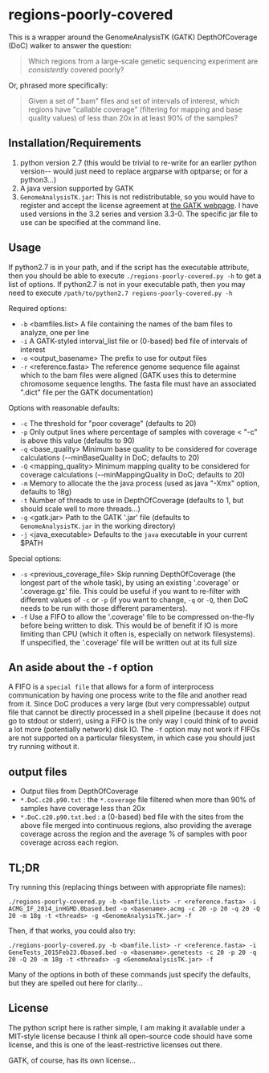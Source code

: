 # regions-poorly-covered

This is a wrapper around the GenomeAnalysisTK (GATK) DepthOfCoverage (DoC) walker to answer the question:

> Which regions from a large-scale genetic sequencing experiment are _consistently_ covered poorly?

Or, phrased more specifically:

> Given a set of ".bam" files and set of intervals of interest, which regions
> have "callable coverage" (filtering for mapping and base quality values) of
> less than 20x in at least 90% of the samples?

## Installation/Requirements

1. python version 2.7 (this would be trivial to re-write for an earlier python version-- would
   just need to replace argparse with optparse; or for a python3...)
2. A java version supported by GATK
2. `GenomeAnalysisTK.jar`: This is not redistributable, so you would have to register and accept
   the license agreement at [the GATK webpage](https://www.broadinstitute.org/gatk/). I have
   used versions in the 3.2 series and version 3.3-0. The specific jar file to use can be
   specified at the command line.

## Usage

If python2.7 is in your path, and if the script has the executable attribute, then you should
be able to execute `./regions-poorly-covered.py -h` to get a list of options. If python2.7 is not
in your executable path, then you may need to execute `/path/to/python2.7 regions-poorly-covered.py -h`

Required options:

* `-b` <bamfiles.list>
  A file containing the names of the bam files to analyze, one per line
* `-i` <intervals>
  A GATK-styled interval_list file or (0-based) bed file of intervals of interest
* `-o` <output_basename>
  The prefix to use for output files
* `-r` <reference.fasta>
  The reference genome sequence file against which to the bam files were aligned
  (GATK uses this to determine chromosome sequence lengths. The fasta file must
  have an associated ".dict" file per the GATK documentation)

Options with reasonable defaults:

* `-c` <coverage>
  The threshold for "poor coverage" (defaults to 20)
* `-p` <percent>
  Only output lines where percentage of samples with coverage < "-c" is above this value (defaults to 90)
* `-q` <base_quality>
  Minimum base quality to be considered for coverage calculations (--minBaseQuality in DoC; defaults to 20)
* `-Q` <mapping_quality>
  Minimum mapping quality to be considered for coverage calculations (--minMappingQuality in DoC; defaults to 20)
* `-m` <memory>
  Memory to allocate the the java process (used as java "-Xmx" option, defaults to 18g)
* `-t` <threads>
  Number of threads to use in DepthOfCoverage (defaults to 1, but should scale well to more threads...)
* `-g` <gatk.jar>
  Path to the GATK '.jar' file (defaults to `GenomeAnalysisTK.jar` in the working directory)
* `-j` <java_executable>
  Defaults to the `java` executable in your current $PATH

Special options:
* `-s` <previous_coverage_file>
  Skip running DepthOfCoverage (the longest part of the whole task), by using an existing
  '.coverage' or '.coverage.gz' file. This could be useful if you want to re-filter with
  different values of `-c` or `-p` (if you want to change, `-q` or `-Q`, then DoC needs
  to be run with those different paramenters).
* `-f`
  Use a FIFO to allow the '.coverage' file to be compressed on-the-fly before being written
  to disk. This would be of benefit if IO is more limiting than CPU (which it often is,
  especially on network filesystems). If unspecified, the '.coverage' file will be
  written out at its full size

## An aside about the `-f` option

A FIFO is a `special file` that allows for a form of interprocess communication by having one
process write to the file and another read from it. Since DoC produces a very large (but
very compressable) output file that cannot be directly processed in a shell pipeline
(because it does not go to stdout or stderr), using a FIFO is the only way I could
think of to avoid a lot more (potentially network) disk IO. The `-f` option may not work if
FIFOs are not supported on a particular filesystem, in which case you should just try
running without it.

## output files

* Output files from DepthOfCoverage
* `*.DoC.c20.p90.txt` : the `*.coverage` file filtered when more than 90% of samples have coverage less than 20x
* `*.DoC.c20.p90.txt.bed` : a (0-based) bed file with the sites from the above file merged into continuous regions,
  also providing the average coverage across the region and the average % of samples with poor coverage across
  each region.

## TL;DR

Try running this (replacing things between <angle-brackets> with appropriate file names):

```
./regions-poorly-covered.py -b <bamfile.list> -r <reference.fasta> -i ACMG_IF_2014_inHGMD.0based.bed -o <basename>.acmg -c 20 -p 20 -q 20 -Q 20 -m 18g -t <threads> -g <GenomeAnalysisTK.jar> -f
```

Then, if that works, you could also try:
```
./regions-poorly-covered.py -b <bamfile.list> -r <reference.fasta> -i GeneTests_2015Feb23.0based.bed -o <basename>.genetests -c 20 -p 20 -q 20 -Q 20 -m 18g -t <threads> -g <GenomeAnalysisTK.jar> -f
```

Many of the options in both of these commands just specify the defaults, but they are spelled out here for clarity...

## License

The python script here is rather simple, I am making it available under a MIT-style license because I think
all open-source code should have some license, and this is one of the least-restrictive licenses out there.

GATK, of course, has its own license...

